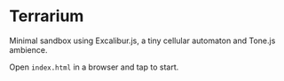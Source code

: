 # Terrarium

Minimal sandbox using Excalibur.js, a tiny cellular automaton and Tone.js ambience.

Open `index.html` in a browser and tap to start.

